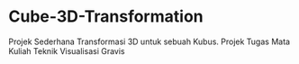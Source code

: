 # Cube-3D-Transformation
Projek Sederhana Transformasi 3D untuk sebuah Kubus. Projek Tugas Mata Kuliah Teknik Visualisasi Gravis
